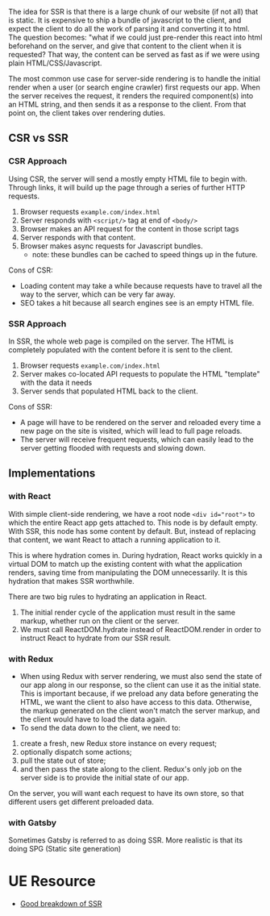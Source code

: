 
The idea for SSR is that there is a large chunk of our website (if not all) that is static. It is expensive to ship a bundle of javascript to the client, and expect the client to do all the work of parsing it and converting it to html. The question becomes: "what if we could just pre-render this react into html beforehand on the server, and give that content to the client when it is requested? That way, the content can be served as fast as if we were using plain HTML/CSS/Javascript.

The most common use case for server-side rendering is to handle the initial render when a user (or search engine crawler) first requests our app. When the server receives the request, it renders the required component(s) into an HTML string, and then sends it as a response to the client. From that point on, the client takes over rendering duties.

## CSR vs SSR
### CSR Approach
Using CSR, the server will send a mostly empty HTML file to begin with. Through links, it will build up the page through a series of further HTTP requests.

1. Browser requests `example.com/index.html`
2. Server responds with `<script/>` tag at end of `<body/>`
3. Browser makes an API request for the content in those script tags
4. Server responds with that content.
5. Browser makes async requests for Javascript bundles.
    - note: these bundles can be cached to speed things up in the future.

Cons of CSR:
- Loading content may take a while because requests have to travel all the way to the server, which can be very far away.
- SEO takes a hit because all search engines see is an empty HTML file.

### SSR Approach
In SSR, the whole web page is compiled on the server. The HTML is completely populated with the content before it is sent to the client.

1. Browser requests `example.com/index.html`
2. Server makes co-located API requests to populate the HTML "template" with the data it needs
3. Server sends that populated HTML back to the client.

Cons of SSR:
- A page will have to be rendered on the server and reloaded every time a new page on the site is visited, which will lead to full page reloads.
- The server will receive frequent requests, which can easily lead to the server getting flooded with requests and slowing down.

## Implementations

### with React
With simple client-side rendering, we have a root node `<div id="root">` to which the entire React app gets attached to. This node is by default empty.
With SSR, this node has some content by default. But, instead of replacing that content, we want React to attach a running application to it.

This is where hydration comes in. During hydration, React works quickly in a virtual DOM to match up the existing content with what the application renders, saving time from manipulating the DOM unnecessarily. It is this hydration that makes SSR worthwhile.

There are two big rules to hydrating an application in React.
1. The initial render cycle of the application must result in the same markup, whether run on the client or the server.
2. We must call ReactDOM.hydrate instead of ReactDOM.render in order to instruct React to hydrate from our SSR result.

### with Redux
- When using Redux with server rendering, we must also send the state of our app along in our response, so the client can use it as the initial state. This is important because, if we preload any data before generating the HTML, we want the client to also have access to this data. Otherwise, the markup generated on the client won't match the server markup, and the client would have to load the data again.
- To send the data down to the client, we need to:

1. create a fresh, new Redux store instance on every request;
2. optionally dispatch some actions;
3. pull the state out of store;
4. and then pass the state along to the client.
Redux's only job on the server side is to provide the initial state of our app.

On the server, you will want each request to have its own store, so that different users get different preloaded data.

### with Gatsby
Sometimes Gatsby is referred to as doing SSR. More realistic is that its doing SPG (Static site generation)

# UE Resource
- [Good breakdown of SSR](https://www.freecodecamp.org/news/react-server-components/)
